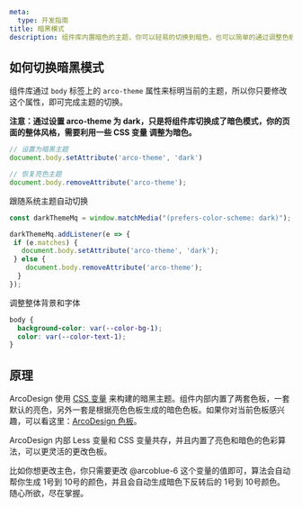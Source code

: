 ```yaml
meta:
  type: 开发指南
title: 暗黑模式
description: 组件库内置暗色的主题，你可以轻易的切换到暗色，也可以简单的通过调整色板来自动生成基于色板的新暗色主题。（点击官网右上角图标可进行暗黑模式预览。）
```

## 如何切换暗黑模式

组件库通过 `body` 标签上的 `arco-theme` 属性来标明当前的主题，所以你只要修改这个属性，即可完成主题的切换。

**注意：通过设置 arco-theme 为 dark，只是将组件库切换成了暗色模式，你的页面的整体风格，需要利用一些 CSS 变量 调整为暗色。**

```ts
// 设置为暗黑主题
document.body.setAttribute('arco-theme', 'dark')

// 恢复亮色主题
document.body.removeAttribute('arco-theme');
```

跟随系统主题自动切换

```ts
const darkThemeMq = window.matchMedia("(prefers-color-scheme: dark)");

darkThemeMq.addListener(e => {
 if (e.matches) {
   document.body.setAttribute('arco-theme', 'dark');
 } else {
    document.body.removeAttribute('arco-theme');
  }
});
```

调整整体背景和字体

```css
body {
  background-color: var(--color-bg-1);
  color: var(--color-text-1);
}
```

## 原理

ArcoDesign 使用 [CSS 变量](https://developer.mozilla.org/zh-CN/docs/Web/CSS/--*) 来构建的暗黑主题。组件内部内置了两套色板，一套默认的亮色，另外一套是根据亮色色板生成的暗色色板。如果你对当前色板感兴趣，可以看这里：[ArcoDesign 色板](/vue/docs/palette)。

ArcoDesign 内部 Less 变量和 CSS 变量共存，并且内置了亮色和暗色的色彩算法，可以更灵活的更改色板。

比如你想更改主色，你只需要更改 @arcoblue-6 这个变量的值即可，算法会自动帮你生成 1号到 10号的颜色，并且会自动生成暗色下反转后的 1号到 10号颜色。随心所欲，尽在掌握。
